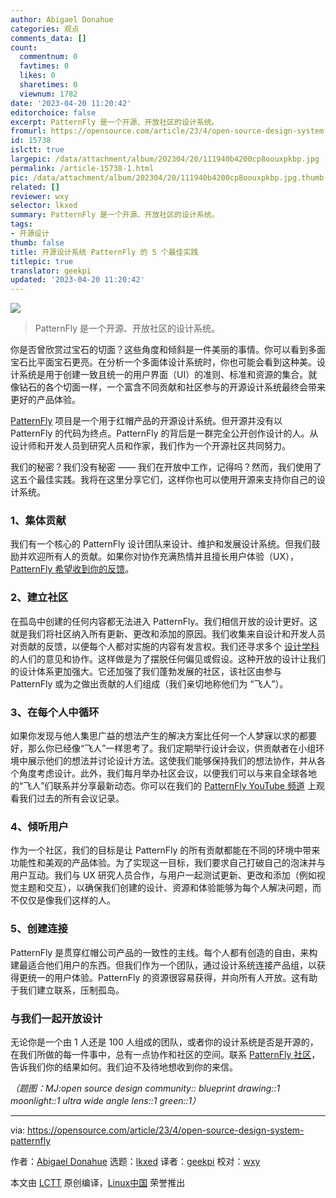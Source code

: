 ```yaml
---
author: Abigael Donahue
categories: 观点
comments_data: []
count:
  commentnum: 0
  favtimes: 0
  likes: 0
  sharetimes: 0
  viewnum: 1782
date: '2023-04-20 11:20:42'
editorchoice: false
excerpt: PatternFly 是一个开源、开放社区的设计系统。
fromurl: https://opensource.com/article/23/4/open-source-design-system-patternfly
id: 15738
islctt: true
largepic: /data/attachment/album/202304/20/111940b4200cp8oouxpkbp.jpg
permalink: /article-15738-1.html
pic: /data/attachment/album/202304/20/111940b4200cp8oouxpkbp.jpg.thumb.jpg
related: []
reviewer: wxy
selector: lkxed
summary: PatternFly 是一个开源、开放社区的设计系统。
tags:
- 开源设计
thumb: false
title: 开源设计系统 PatternFly 的 5 个最佳实践
titlepic: true
translator: geekpi
updated: '2023-04-20 11:20:42'
---
```


![](/data/attachment/album/202304/20/111940b4200cp8oouxpkbp.jpg)



> 
> PatternFly 是一个开源、开放社区的设计系统。
> 
> 
> 


你是否曾欣赏过宝石的切面？这些角度和倾斜是一件美丽的事情。你可以看到多面宝石比平面宝石更亮。在分析一个多面体设计系统时，你也可能会看到这种美。设计系统是用于创建一致且统一的用户界面（UI）的准则、标准和资源的集合。就像钻石的各个切面一样，一个富含不同贡献和社区参与的开源设计系统最终会带来更好的产品体验。


[PatternFly](https://www.patternfly.org/v4/) 项目是一个用于红帽产品的开源设计系统。但开源并没有以 PatternFly 的代码为终点。PatternFly 的背后是一群完全公开创作设计的人。从设计师和开发人员到研究人员和作家，我们作为一个开源社区共同努力。


我们的秘密？我们没有秘密 —— 我们在开放中工作，记得吗？然而，我们使用了这五个最佳实践。我将在这里分享它们，这样你也可以使用开源来支持你自己的设计系统。


### 1、集体贡献


我们有一个核心的 PatternFly 设计团队来设计、维护和发展设计系统。但我们鼓励并欢迎所有人的贡献。如果你对协作充满热情并且擅长用户体验（UX），[PatternFly 希望收到你的反馈](https://www.patternfly.org/v4/contribute/about)。


### 2、建立社区


在孤岛中创建的任何内容都无法进入 PatternFly。我们相信开放的设计更好。这就是我们将社区纳入所有更新、更改和添加的原因。我们收集来自设计和开发人员对贡献的反馈，以便每个人都对实施的内容有发言权。我们还寻求多个 [设计学科](https://design.redhat.com/?intcmp=7013a000002qLH8AAM) 的人们的意见和协作。这样做是为了摆脱任何偏见或假设。这种开放的设计让我们的设计体系更加强大。它还加强了我们蓬勃发展的社区，该社区由参与 PatternFly 或为之做出贡献的人们组成（我们亲切地称他们为 “飞人”）。


### 3、在每个人中循环


如果你发现与他人集思广益的想法产生的解决方案比任何一个人梦寐以求的都要好，那么你已经像“飞人”一样思考了。我们定期举行设计会议，供贡献者在小组环境中展示他们的想法并讨论设计方法。这使我们能够保持我们的想法协作，并从各个角度考虑设计。此外，我们每月举办社区会议，以便我们可以与来自全球各地的“飞人”们联系并分享最新动态。你可以在我们的 [PatternFly YouTube 频道](https://www.youtube.com/channel/UCqLT0IEvYmb8z__9IFLSVyQ) 上观看我们过去的所有会议记录。


### 4、倾听用户


作为一个社区，我们的目标是让 PatternFly 的所有贡献都能在不同的环境中带来功能性和美观的产品体验。为了实现这一目标，我们要求自己打破自己的泡沫并与用户互动。我们与 UX 研究人员合作，与用户一起测试更新、更改和添加（例如视觉主题和交互），以确保我们创建的设计、资源和体验能够为每个人解决问题，而不仅仅是像我们这样的人。


### 5、创建连接


PatternFly 是贯穿红帽公司产品的一致性的主线。每个人都有创造的自由，来构建最适合他们用户的东西。但我们作为一个团队，通过设计系统连接产品组，以获得更统一的用户体验。PatternFly 的资源很容易获得，并向所有人开放。这有助于我们建立联系，压制孤岛。


### 与我们一起开放设计


无论你是一个由 1 人还是 100 人组成的团队，或者你的设计系统是否是开源的，在我们所做的每一件事中，总有一点协作和社区的空间。联系 [PatternFly 社区](https://www.patternfly.org/v4/community)，告诉我们你的结果如何。我们迫不及待地想收到你的来信。


*（题图：MJ:open source design community:: blueprint drawing::1 moonlight::1 ultra wide angle lens::1 green::1）*




---


via: <https://opensource.com/article/23/4/open-source-design-system-patternfly>


作者：[Abigael Donahue](https://opensource.com/users/abigaeljamie) 选题：[lkxed](https://github.com/lkxed/) 译者：[geekpi](https://github.com/geekpi) 校对：[wxy](https://github.com/wxy)


本文由 [LCTT](https://github.com/LCTT/TranslateProject) 原创编译，[Linux中国](https://linux.cn/) 荣誉推出